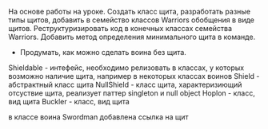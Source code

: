 На основе работы на уроке. Создать класс щита, разработать разные типы щитов, добавить в семейство классов Warriors обобщения в виде щитов. 
Реструктуризировать код в конечных классах семейства Warriors. Добавить метод определения минимального щита в команде.
* Продумать, как можно сделать воина без щита.

Shieldable - интефейс, необходимо релизовать в классах, у которых возможно наличие щита, например в некоторых классах воинов
Shield - абстрактный класс щита
NullShield - класс щита, характеризиющий отсуствие щита, реализует паттер singleton и null object
Hoplon - класс, вид щита
Buckler - класс, вид щита

в классе воина Swordman добавлена ссылка на щит
